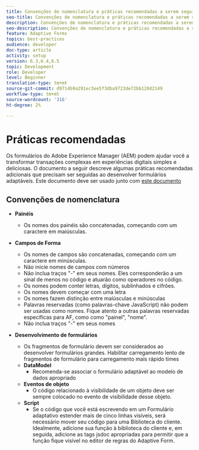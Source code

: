 ```yaml
---
title: Convenções de nomenclatura e práticas recomendadas a serem seguidas ao criar formulários adaptáveis
seo-title: Convenções de nomenclatura e práticas recomendadas a serem seguidas ao criar formulários adaptáveis
description: Convenções de nomenclatura e práticas recomendadas a serem seguidas ao criar formulários adaptáveis
seo-description: Convenções de nomenclatura e práticas recomendadas a serem seguidas ao criar formulários adaptáveis
feature: Adaptive Forms
topics: best-practices
audience: developer
doc-type: article
activity: setup
version: 6.3,6.4,6.5
topic: Development
role: Developer
level: Beginner
translation-type: tm+mt
source-git-commit: d9714b9a291ec3ee5f3dba9723de72bb120d2149
workflow-type: tm+mt
source-wordcount: '316'
ht-degree: 2%

---
```


# Práticas recomendadas    

Os formulários do Adobe Experience Manager (AEM) podem ajudar você a transformar transações complexas em experiências digitais simples e deliciosas. O documento a seguir descreve algumas práticas recomendadas adicionais que precisam ser seguidas ao desenvolver formulários adaptáveis. Este documento deve ser usado junto com [este documento](https://helpx.adobe.com/experience-manager/6-3/forms/using/adaptive-forms-best-practices.html#Overview)

## Convenções de nomenclatura

* **Painéis**
   * Os nomes dos painéis são concatenadas, começando com um caractere em maiúsculas.

* **Campos de Forma**
   * Os nomes de campos são concatenadas, começando com um caractere em minúsculas.
   * Não inicie nomes de campos com números
   * Não inclua traços &quot;-&quot; em seus nomes. Eles corresponderão a um sinal de menos no código e atuarão como operadores no código.
   * Os nomes podem conter letras, dígitos, sublinhados e cifrões.
   * Os nomes devem começar com uma letra
   * Os nomes fazem distinção entre maiúsculas e minúsculas
   * Palavras reservadas (como palavras-chave JavaScript) não podem ser usadas como nomes. Fique atento a outras palavras reservadas específicas para AF, como   como &quot;painel&quot;, &quot;nome&quot;.
   * Não inclua traços &quot;-&quot; em seus nomes
* **Desenvolvimento de formulários**
   * Os fragmentos de formulário devem ser considerados ao desenvolver formulários grandes. Habilitar carregamento lento de fragmentos de formulário para carregamento mais rápido   times
   * **DataModel**
      * Recomenda-se associar o formulário adaptável ao modelo de dados apropriado
   * **Eventos de objeto**
      * O código relacionado à visibilidade de um objeto deve ser sempre colocado no evento de visibilidade desse objeto.
   * **Script**
      * Se o código que você está escrevendo em um Formulário adaptativo estender mais de cinco linhas visíveis, será necessário mover seu código para uma Biblioteca do cliente. Idealmente, adicione sua função à biblioteca do cliente e, em seguida, adicione as tags jsdoc apropriadas para permitir que a função fique visível no editor de regras do Adaptive Form.



